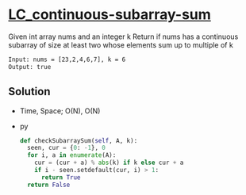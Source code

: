 # [LC_continuous-subarray-sum](https://leetcode.com/problems/continuous-subarray-sum)

Given int array nums and an integer k
Return if nums has a continuous subarray of size at least two whose elements sum up to multiple of k

```txt
Input: nums = [23,2,4,6,7], k = 6
Output: true
```

## Solution

* Time, Space; O(N), O(N)

* py

  ```py
  def checkSubarraySum(self, A, k):
    seen, cur = {0: -1}, 0
    for i, a in enumerate(A):
      cur = (cur + a) % abs(k) if k else cur + a
      if i - seen.setdefault(cur, i) > 1:
        return True
    return False
  ```
